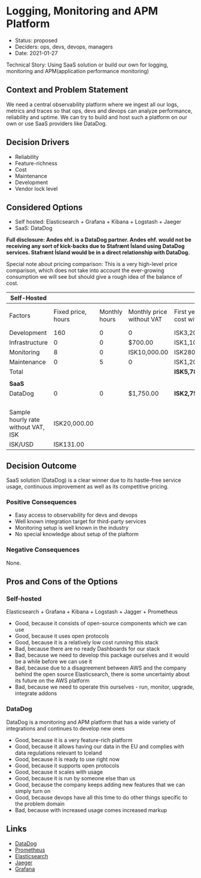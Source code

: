 # Logging, Monitoring and APM Platform

- Status: proposed
- Deciders: ops, devs, devops, managers
- Date: 2021-01-27

Technical Story: Using SaaS solution or build our own for logging, monitoring and APM(application performance monitoring)

## Context and Problem Statement

We need a central observability platform where we ingest all our logs, metrics and traces so that ops, devs and devops can analyze performance, reliability and uptime. We can try to build and host such a platform on our own or use SaaS providers like DataDog.

## Decision Drivers

- Reliability
- Feature-richness
- Cost
- Maintenance
- Development
- Vendor lock level

## Considered Options

- Self hosted: Elasticsearch + Grafana + Kibana + Logstash + Jaeger
- SaaS: DataDog

**Full disclosure: Andes ehf. is a DataDog partner. Andes ehf. would not be receiving any sort of kick-backs due to Stafrænt Ísland using DataDog services. Stafrænt Ísland would be in a direct relationship with DataDog.**

Special note about pricing comparison: This is a very high-level price comparison, which does not take into account the ever-growing consumption we will see but should give a rough idea of the balance of cost.

| Self-Hosted                         |                    |               |                           |                                   |                                        |
| ----------------------------------- | ------------------ | ------------- | ------------------------- | --------------------------------- | -------------------------------------- |
| Factors                             | Fixed price, hours | Monthly hours | Monthly price without VAT | First year total cost without VAT | First two years total cost without VAT |
| Development                         | 160                | 0             | 0                         | ISK3,200,000.00                   | ISK3,200,000.00                        |
| Infrastructure                      | 0                  | 0             | \$700.00                  | ISK1,100,400.00                   | ISK2,200,800.00                        |
| Monitoring                          | 8                  | 0             | ISK10,000.00              | ISK280,000.00                     | ISK400,000.00                          |
| Maintenance                         | 0                  | 5             | 0                         | ISK1,200,000.00                   | ISK2,400,000.00                        |
| Total                               |                    |               |                           | **ISK5,780,400.00**               | **ISK8,200,800.00**                    |
|                                     |                    |               |                           |                                   |                                        |
| **SaaS**                            |                    |               |                           |                                   |                                        |
| DataDog                             | 0                  | 0             | \$1,750.00                | **ISK2,751,000.00**               | **ISK5,502,000.00**                    |  |
|                                     |                    |               |                           |                                   |                                        |
|                                     |                    |               |                           |                                   |                                        |
|                                     |                    |               |                           |                                   |                                        |
|                                     |                    |               |                           |                                   |                                        |
| Sample hourly rate without VAT, ISK | ISK20,000.00       |               |                           |                                   |                                        |
| ISK/USD                             | ISK131.00          |               |                           |                                   |                                        |

## Decision Outcome

SaaS solution (DataDog) is a clear winner due to its hastle-free service usage, continuous improvement as well as its competitive pricing.

### Positive Consequences

- Easy access to observability for devs and devops
- Well known integration target for third-party services
- Monitoring setup is well known in the industry
- No special knowledge about setup of the plaftorm

### Negative Consequences

None.

## Pros and Cons of the Options

### Self-hosted

Elasticsearch + Grafana + Kibana + Logstash + Jagger + Prometheus

- Good, because it consists of open-source components which we can use
- Good, because it uses open protocols
- Good, because it is a relatively low cost running this stack
- Bad, because there are no ready Dashboards for our stack
- Bad, because we need to develop this package ourselves and it would be a while before we can use it
- Bad, because due to a disagreement between AWS and the company behind the open source Elasticsearch, there is some uncertainty about its future on the AWS platform
- Bad, because we need to operate this ourselves - run, monitor, upgrade, integrate addons

### DataDog

DataDog is a monitoring and APM platform that has a wide variety of integrations and continues to develop new ones

- Good, because it is a very feature-rich platform
- Good, because it allows having our data in the EU and complies with data regulations relevant to Iceland
- Good, because it is ready to use right now
- Good, because it supports open protocols
- Good, because it scales with usage
- Good, because it is run by someone else than us
- Good, because the company keeps adding new features that we can simply turn on
- Good, because devops have all this time to do other things specific to the problem domain
- Bad, because with increased usage comes increased markup

## Links

- [DataDog](https://datadoghq.com)
- [Prometheus](https://prometheus.com)
- [Elasticsearch](https://www.elastic.co)
- [Jaeger](https://www.jaegertracing.io)
- [Grafana](https://grafana.com/grafana/)
